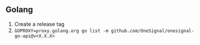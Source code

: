 ## Golang
1. Create a release tag
2. `GOPROXY=proxy.golang.org go list -m github.com/OneSignal/onesignal-go-api@v<X.X.X>`